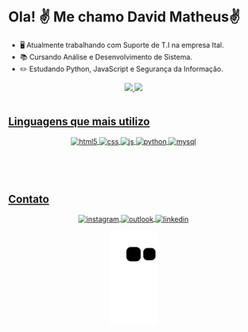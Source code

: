 # Ola! ✌️ Me chamo David Matheus✌️

- 🖥️ Atualmente trabalhando com Suporte de T.I na empresa Ital.<br>
- 📚 Cursando Análise e Desenvolvimento de Sistema.<br>
- ✏️ Estudando Python, JavaScript e Segurança da Informação.


<div align="center">
  <a href="https://github.com/DavidMatheusSouza">
  <img height="180em" src="https://github-readme-stats.vercel.app/api?username=DavidMatheusSouza&show_icons=false&theme=dark&include_all_commits=true&count_private=true"/>
  <img height="180em" src="https://github-readme-stats.vercel.app/api/top-langs/?username=DavidMatheusSouza&layout=compact&langs_count=7&theme=dark"/>
</div><br>

## Linguagens que mais utilizo
<div style="display: inline_block" align="center">
  <img align="center" alt="html5" src="https://img.shields.io/badge/HTML5-E34F26?style=for-the-badge&logo=html5&logoColor=white" />
  <img align="center" alt="css" src="https://img.shields.io/badge/CSS3-1572B6?style=for-the-badge&logo=css3&logoColor=white" />
  <img align="center" alt="js" src="https://img.shields.io/badge/JavaScript-F7DF1E?style=for-the-badge&logo=javascript&logoColor=black" />
  <img align="center" alt="python" src="https://img.shields.io/badge/Python-ffffff?style=for-the-badge&logo=python&logoColor=yellow" />
  <img align="center" alt="mysql" src="https://img.shields.io/badge/MySql-1572B6?style=for-the-badge&logo=MySql&logoColor=white" />
  
</div><br/>

<br><br>

## Contato
<p align="left" style="background:yellow">
<div align="center"> 
 <a href="https://instagram.com/david.matheussc" target="_blank">
 <img align="center" src="https://img.shields.io/badge/-David Matheus-05122A?style=flat&logo=instagram" alt="instagram"/>
</a>
  <a href = "davidmatheus.sc@hotmail.com@hotmail.com" target="_blank">
    <img align="center" src="https://img.shields.io/badge/David Matheus-05122A?style=flat&logo=Microsoftoutlook" alt="outlook"/>
</a>
  <a href="https://linkedin.com/in/david-matheus-souza-091586221" target="_blank">
  <img align="center" src="https://img.shields.io/badge/-David Matheus-05122A?style=flat&logo=linkedin" alt="linkedin"/>
</a>
 
   ![Snake animation](https://github.com/DavidMatheusSouza/DavidMatheusSouza/blob/output/github-contribution-grid-snake.svg)
</div>


  
